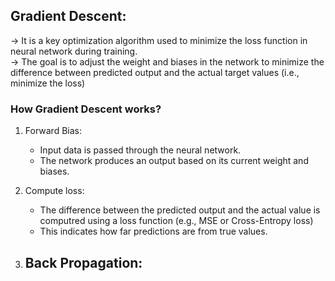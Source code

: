 ## Gradient Descent:<br>

-> It is a key optimization algorithm used to minimize the loss function in neural network during training.<br>
-> The goal is to adjust the weight and biases in the network to minimize the difference between predicted output and the actual target values (i.e., minimize the loss)<br>

### How Gradient Descent works?
1) Forward Bias:<br>
    - Input data is passed through the neural network.
    - The network produces an output based on its current weight and biases.

2) Compute loss:<br>
    - The difference between the predicted output and the actual value is computred using a loss function (e.g., MSE or Cross-Entropy loss)
    - This indicates how far predictions are from true values.
  
3) Back Propagation:<br>
    - 





